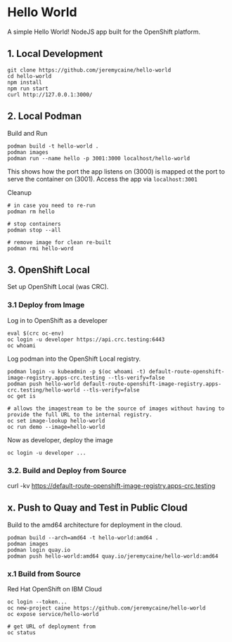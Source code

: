 # Hello World
A simple Hello World! NodeJS app built for the OpenShift platform.

## 1. Local Development
```
git clone https://github.com/jeremycaine/hello-world
cd hello-world
npm install
npm run start
curl http://127.0.0.1:3000/
```

## 2. Local Podman
Build and Run
```
podman build -t hello-world .
podman images
podman run --name hello -p 3001:3000 localhost/hello-world
```
This shows how the port the app listens on (3000) is mapped ot the port to serve the container on (3001). Access the app via `localhost:3001`

Cleanup
```
# in case you need to re-run
podman rm hello

# stop containers
podman stop --all

# remove image for clean re-built
podman rmi hello-word
```

## 3. OpenShift Local 
Set up OpenShift Local (was CRC).

### 3.1 Deploy from Image
Log in to OpenShift as a developer
```
eval $(crc oc-env)
oc login -u developer https://api.crc.testing:6443
oc whoami
```

Log podman into the OpenShift Local registry.
```
podman login -u kubeadmin -p $(oc whoami -t) default-route-openshift-image-registry.apps-crc.testing --tls-verify=false
podman push hello-world default-route-openshift-image-registry.apps-crc.testing/hello-world --tls-verify=false
oc get is

# allows the imagestream to be the source of images without having to provide the full URL to the internal registry.
oc set image-lookup hello-world
oc run demo --image=hello-world 
```

Now as developer, deploy the image
```
oc login -u developer ...

```

### 3.2. Build and Deploy from Source


curl -kv https://default-route-openshift-image-registry.apps-crc.testing


## x. Push to Quay and Test in Public Cloud
Build to the amd64 architecture for deployment in the cloud.
```
podman build --arch=amd64 -t hello-world:amd64 .
podman images
podman login quay.io
podman push hello-world:amd64 quay.io/jeremycaine/hello-world:amd64
```

### x.1 Build from Source
Red Hat OpenShift on IBM Cloud
```
oc login --token...
oc new-project caine https://github.com/jeremycaine/hello-world
oc expose service/hello-world

# get URL of deployment from
oc status
```
